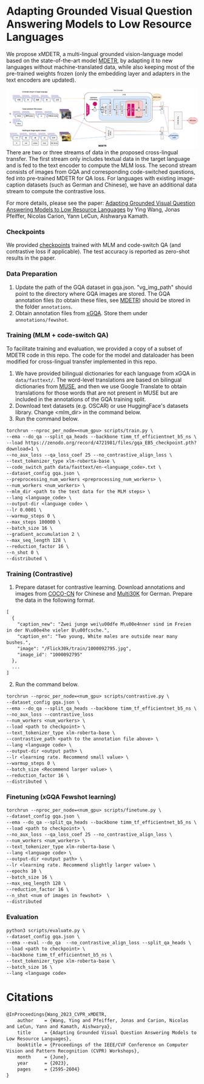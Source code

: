 # Adapting Grounded Visual Question Answering Models to Low Resource Languages 

We propose xMDETR, a multi-lingual grounded vision-language model based on the state-of-the-art model [MDETR](https://github.com/ashkamath/mdetr), by adapting it to new languages without machine-translated data, while also keeping most of the pre-trained weights frozen (only the embedding layer and adapters in the text encoders are updated).

![image](https://github.com/YingWANGG/xMDETR/blob/main/diagram.png)
There are two or three streams of data in the proposed cross-lingual transfer. The first stream only includes textual data in the target language and is fed to the text encoder to compute the MLM loss. The second stream consists of images from GQA and corresponding code-switched questions, fed into pre-trained MDETR for QA loss. For languages with existing image-caption datasets (such as German and Chinese), we have an additional data stream to compute the contrastive loss.

For more details, please see the paper: [Adapting Grounded Visual Question Answering Models to Low Resource Languages](https://openaccess.thecvf.com/content/CVPR2023W/MULA/papers/Wang_Adapting_Grounded_Visual_Question_Answering_Models_to_Low_Resource_Languages_CVPRW_2023_paper.pdf) by Ying Wang, Jonas Pfeiffer, Nicolas Carion, Yann LeCun, Aishwarya Kamath.

### Checkpoints
We provided [checkpoints](https://drive.google.com/drive/folders/1tcYUfkEYGR2fGH1l0F--x8x2uN000hqk?usp=sharing) trained with MLM and code-switch QA (and contrastive loss if applicable). The test accuracy is reported as zero-shot results in the paper. 

### Data Preparation
1. Update the path of the GQA dataset in gqa.json. "vg_img_path" should point to the directory where GQA images are stored. The GQA annotation files (to obtain these files, see [MDETR](https://github.com/ashkamath/mdetr/blob/main/.github/pretrain.md)) should be stored in the folder ```annotations```.
2. Obtain annotation files from [xGQA](https://github.com/Adapter-Hub/xGQA). Store them under ```annotations/fewshot```.


### Training (MLM + code-switch QA)
To facilitate training and evaluation, we provided a copy of a subset of MDETR code in this repo. The code for the model and dataloader has been modified for cross-lingual transfer implemented in this repo.
1. We have provided bilingual dictionaries for each language from xGQA in ```data/fasttext/```. The word-level translations are based on bilingual dictionaries from [MUSE](https://github.com/facebookresearch/MUSE), and then we use Google Translate to obtain translations for those words that are not present in MUSE but are included in the annotations of the GQA training split.
2. Download text datasets (e.g. OSCAR) or use HuggingFace's datasets library. Change <mlm_dir> in the command below.
3. Run the command below.
```
torchrun --nproc_per_node=<num_gpu> scripts/train.py \
--ema --do_qa --split_qa_heads --backbone timm_tf_efficientnet_b5_ns \
--load https://zenodo.org/record/4721981/files/gqa_EB5_checkpoint.pth?download=1 \
--no_aux_loss --qa_loss_coef 25 --no_contrastive_align_loss \
--text_tokenizer_type xlm-roberta-base \
--code_switch_path data/fasttext/en-<language_code>.txt \
--dataset_config gqa.json \
--preprocessing_num_workers <preprocessing_num_workers> \
--num_workers <num_workers> \
--mlm_dir <path to the text data for the MLM steps> \
--lang <language_code> \
--output-dir <language code> \
--lr 0.0001 \
--warmup_steps 0 \
--max_steps 100000 \
--batch_size 16 \
--gradient_accumulation 2 \
--max_seq_length 128 \
--reduction_factor 16 \
--n_shot 0 \
--distributed \
```
### Training (Contrastive)
1. Prepare dataset for contrastive learning. Download annotations and images from [COCO-CN](https://github.com/li-xirong/coco-cn) for Chinese and [Multi30K](https://github.com/multi30k/dataset) for German. Prepare the data in the following format.
```
[
  {
    "caption_new": "Zwei junge wei\u00dfe M\u00e4nner sind im Freien in der N\u00e4he vieler B\u00fcsche.",
    "caption_en": "Two young, White males are outside near many bushes.",
    "image": "/Flick30k/train/1000092795.jpg",
    "image_id": "1000092795"
  },
  ...
]
```
2. Run the command below.
```
torchrun --nproc_per_node=<num_gpu> scripts/contrastive.py \
--dataset_config gqa.json \
--ema --do_qa --split_qa_heads --backbone timm_tf_efficientnet_b5_ns \
--no_aux_loss --contrastive_loss
--num_workers <num_workers> \
--load <path to checkpoint> \
--text_tokenizer_type xlm-roberta-base \
--contrastive_path <path to the annotation file above> \
--lang <language code> \
--output-dir <output path> \
--lr <learning rate. Recommend small value> \
--warmup_steps 0 \
--batch_size <Recommend larger value> \
--reduction_factor 16 \
--distributed \
```
### Finetuning (xGQA Fewshot learning)
```
torchrun --nproc_per_node=<num_gpu> scripts/finetune.py \
--dataset_config gqa.json \
--ema --do_qa --split_qa_heads --backbone timm_tf_efficientnet_b5_ns \
--load <path to checkpoint> \
--no_aux_loss --qa_loss_coef 25 --no_contrastive_align_loss \
--num_workers <num_workers> \
--text_tokenizer_type xlm-roberta-base \
--lang <language code> \
--output-dir <output path> \
--lr <learning rate. Recommend slightly larger value> \
--epochs 10 \
--batch_size 16 \
--max_seq_length 128 \
--reduction_factor 16 \
--n_shot <num of images in fewshot>  \
--distributed
```
### Evaluation
```
python3 scripts/evaluate.py \
--dataset_config gqa.json \
--ema --eval --do_qa  --no_contrastive_align_loss --split_qa_heads \
--load <path to checkpoint> \
--backbone timm_tf_efficientnet_b5_ns \
--text_tokenizer_type xlm-roberta-base \
--batch_size 16 \
--lang <language code>
```

# Citations
```
@InProceedings{Wang_2023_CVPR_xMDETR,
    author    = {Wang, Ying and Pfeiffer, Jonas and Carion, Nicolas and LeCun, Yann and Kamath, Aishwarya},
    title     = {Adapting Grounded Visual Question Answering Models to Low Resource Languages},
    booktitle = {Proceedings of the IEEE/CVF Conference on Computer Vision and Pattern Recognition (CVPR) Workshops},
    month     = {June},
    year      = {2023},
    pages     = {2595-2604}
}
```
